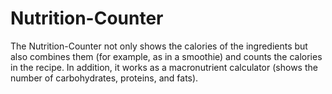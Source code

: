 # Nutrition-Counter
The Nutrition-Counter not only shows the calories of the ingredients but also combines them (for example, as in a smoothie) and counts the calories in the recipe. In addition, it works as a macronutrient calculator (shows the number of carbohydrates, proteins, and fats).
